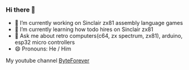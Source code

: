 ### Hi there 👋

<!--
**AdrianPilko/AdrianPilko** is a ✨ _special_ ✨ repository because its `README.md` (this file) appears on your GitHub profile.
-->


- 🔭 I’m currently working on Sinclair zx81 assembly language games
- 🌱 I’m currently learning how todo hires on Sinclair zx81
- 💬 Ask me about retro computers(c64, zx spectrum, zx81), arduino, esp32 micro controllers
- 😄 Pronouns: He / Him

My youtube channel [ByteForever](https://youtube.com/channel/UCBJW21wzy1UkwkD2JqefzVg)

